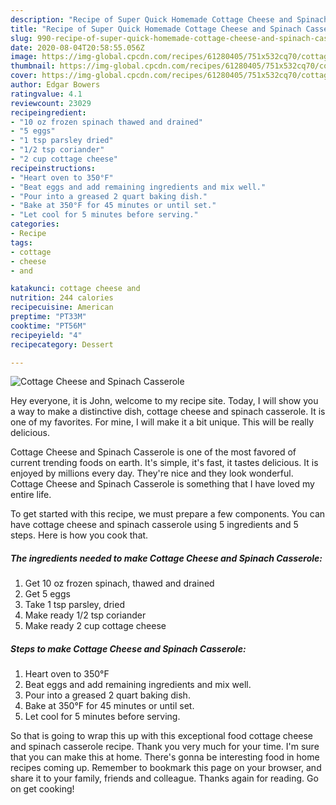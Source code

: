 ```yaml
---
description: "Recipe of Super Quick Homemade Cottage Cheese and Spinach Casserole"
title: "Recipe of Super Quick Homemade Cottage Cheese and Spinach Casserole"
slug: 990-recipe-of-super-quick-homemade-cottage-cheese-and-spinach-casserole
date: 2020-08-04T20:58:55.056Z
image: https://img-global.cpcdn.com/recipes/61280405/751x532cq70/cottage-cheese-and-spinach-casserole-recipe-main-photo.jpg
thumbnail: https://img-global.cpcdn.com/recipes/61280405/751x532cq70/cottage-cheese-and-spinach-casserole-recipe-main-photo.jpg
cover: https://img-global.cpcdn.com/recipes/61280405/751x532cq70/cottage-cheese-and-spinach-casserole-recipe-main-photo.jpg
author: Edgar Bowers
ratingvalue: 4.1
reviewcount: 23029
recipeingredient:
- "10 oz frozen spinach thawed and drained"
- "5 eggs"
- "1 tsp parsley dried"
- "1/2 tsp coriander"
- "2 cup cottage cheese"
recipeinstructions:
- "Heart oven to 350°F"
- "Beat eggs and add remaining ingredients and mix well."
- "Pour into a greased 2 quart baking dish."
- "Bake at 350°F for 45 minutes or until set."
- "Let cool for 5 minutes before serving."
categories:
- Recipe
tags:
- cottage
- cheese
- and

katakunci: cottage cheese and 
nutrition: 244 calories
recipecuisine: American
preptime: "PT33M"
cooktime: "PT56M"
recipeyield: "4"
recipecategory: Dessert

---
```



![Cottage Cheese and Spinach Casserole](https://img-global.cpcdn.com/recipes/61280405/751x532cq70/cottage-cheese-and-spinach-casserole-recipe-main-photo.jpg)

Hey everyone, it is John, welcome to my recipe site. Today, I will show you a way to make a distinctive dish, cottage cheese and spinach casserole. It is one of my favorites. For mine, I will make it a bit unique. This will be really delicious.

Cottage Cheese and Spinach Casserole is one of the most favored of current trending foods on earth. It's simple, it's fast, it tastes delicious. It is enjoyed by millions every day. They're nice and they look wonderful. Cottage Cheese and Spinach Casserole is something that I have loved my entire life.




To get started with this recipe, we must prepare a few components. You can have cottage cheese and spinach casserole using 5 ingredients and 5 steps. Here is how you cook that.

<!--inarticleads1-->

##### The ingredients needed to make Cottage Cheese and Spinach Casserole:

1. Get 10 oz frozen spinach, thawed and drained
1. Get 5 eggs
1. Take 1 tsp parsley, dried
1. Make ready 1/2 tsp coriander
1. Make ready 2 cup cottage cheese




<!--inarticleads2-->

##### Steps to make Cottage Cheese and Spinach Casserole:

1. Heart oven to 350°F
1. Beat eggs and add remaining ingredients and mix well.
1. Pour into a greased 2 quart baking dish.
1. Bake at 350°F for 45 minutes or until set.
1. Let cool for 5 minutes before serving.




So that is going to wrap this up with this exceptional food cottage cheese and spinach casserole recipe. Thank you very much for your time. I'm sure that you can make this at home. There's gonna be interesting food in home recipes coming up. Remember to bookmark this page on your browser, and share it to your family, friends and colleague. Thanks again for reading. Go on get cooking!
